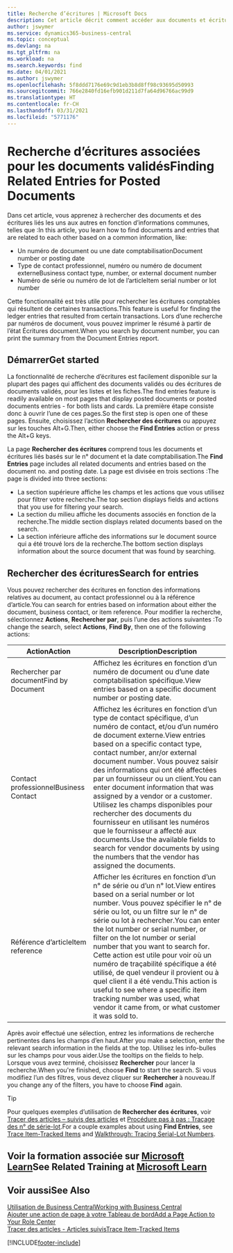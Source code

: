 ```yaml
---
title: Recherche d’écritures | Microsoft Docs
description: Cet article décrit comment accéder aux documents et écritures liés
author: jswymer
ms.service: dynamics365-business-central
ms.topic: conceptual
ms.devlang: na
ms.tgt_pltfrm: na
ms.workload: na
ms.search.keywords: find
ms.date: 04/01/2021
ms.author: jswymer
ms.openlocfilehash: 5f8ddd7176e69c9d1eb3b8d8ff98c93695d50993
ms.sourcegitcommit: 766e2840fd16efb901d211d7fa64d96766ac99d9
ms.translationtype: HT
ms.contentlocale: fr-CH
ms.lasthandoff: 03/31/2021
ms.locfileid: "5771176"
---
```

# <a name="finding-related-entries-for-posted-documents"></a><span data-ttu-id="52aba-103">Recherche d’écritures associées pour les documents validés</span><span class="sxs-lookup"><span data-stu-id="52aba-103">Finding Related Entries for Posted Documents</span></span> 

<span data-ttu-id="52aba-104">Dans cet article, vous apprenez à rechercher des documents et des écritures liés les uns aux autres en fonction d’informations communes, telles que :</span><span class="sxs-lookup"><span data-stu-id="52aba-104">In this article, you learn how to find documents and entries that are related to each other based on a common information, like:</span></span>

- <span data-ttu-id="52aba-105">Un numéro de document ou une date comptabilisation</span><span class="sxs-lookup"><span data-stu-id="52aba-105">Document number or posting date</span></span>
- <span data-ttu-id="52aba-106">Type de contact professionnel, numéro ou numéro de document externe</span><span class="sxs-lookup"><span data-stu-id="52aba-106">Business contact type, number, or external document number</span></span>
- <span data-ttu-id="52aba-107">Numéro de série ou numéro de lot de l’article</span><span class="sxs-lookup"><span data-stu-id="52aba-107">Item serial number or lot number</span></span>

<span data-ttu-id="52aba-108">Cette fonctionnalité est très utile pour rechercher les écritures comptables qui résultent de certaines transactions.</span><span class="sxs-lookup"><span data-stu-id="52aba-108">This feature is useful for finding the ledger entries that resulted from certain transactions.</span></span> <span data-ttu-id="52aba-109">Lors d’une recherche par numéros de document, vous pouvez imprimer le résumé à partir de l’état Écritures document.</span><span class="sxs-lookup"><span data-stu-id="52aba-109">When you search by document number, you can print the summary from the Document Entries report.</span></span>

## <a name="get-started"></a><span data-ttu-id="52aba-110">Démarrer</span><span class="sxs-lookup"><span data-stu-id="52aba-110">Get started</span></span>

<span data-ttu-id="52aba-111">La fonctionnalité de recherche d’écritures est facilement disponible sur la plupart des pages qui affichent des documents validés ou des écritures de documents validés, pour les listes et les fiches.</span><span class="sxs-lookup"><span data-stu-id="52aba-111">The find entries feature is readily available on most pages that display posted documents or posted documents entries - for both lists and cards.</span></span> <span data-ttu-id="52aba-112">La première étape consiste donc à ouvrir l’une de ces pages.</span><span class="sxs-lookup"><span data-stu-id="52aba-112">So the first step is open one of these pages.</span></span> <span data-ttu-id="52aba-113">Ensuite, choisissez l’action **Rechercher des écritures** ou appuyez sur les touches Alt+G.</span><span class="sxs-lookup"><span data-stu-id="52aba-113">Then, either choose the **Find Entries** action or press the Alt+G keys.</span></span>

<span data-ttu-id="52aba-114">La page **Rechercher des écritures** comprend tous les documents et écritures liés basés sur le n° document et la date comptabilisation.</span><span class="sxs-lookup"><span data-stu-id="52aba-114">The **Find Entries** page  includes all related documents and entries based on the document no. and posting date.</span></span> <span data-ttu-id="52aba-115">La page est divisée en trois sections :</span><span class="sxs-lookup"><span data-stu-id="52aba-115">The page is divided into three sections:</span></span>

- <span data-ttu-id="52aba-116">La section supérieure affiche les champs et les actions que vous utilisez pour filtrer votre recherche.</span><span class="sxs-lookup"><span data-stu-id="52aba-116">The top section displays fields and actions that you use for filtering your search.</span></span>
- <span data-ttu-id="52aba-117">La section du milieu affiche les documents associés en fonction de la recherche.</span><span class="sxs-lookup"><span data-stu-id="52aba-117">The middle section displays related documents based on the search.</span></span>
- <span data-ttu-id="52aba-118">La section inférieure affiche des informations sur le document source qui a été trouvé lors de la recherche.</span><span class="sxs-lookup"><span data-stu-id="52aba-118">The bottom section displays information about the source document that was found by searching.</span></span>


<!--
 There are two ways to open this page:

- Choose the ![Lightbulb that opens the Tell Me feature](media/ui-search/search_small.png "Tell me what you want to do") icon, enter **Find Entries**, and then choose the related link.

    With this way, the **Find Entries** page might be empty, and you'll have to start searching for entries from scratch.
    
- Open a page that displays posted documents or posted documents entries, either a list or a card. Then, locate and select the **Find Entries** action.

    With this way, the **Find Entries**, page will include all related documents and entries based on the document no. and posting date.


    > [!TIP]
    > If you are on a page that has the **Find Entries** action, press crtl+G to open the **Find Entries** page directly. 
-->

## <a name="search-for-entries"></a><span data-ttu-id="52aba-119">Rechercher des écritures</span><span class="sxs-lookup"><span data-stu-id="52aba-119">Search for entries</span></span>

<span data-ttu-id="52aba-120">Vous pouvez rechercher des écritures en fonction des informations relatives au document, au contact professionnel ou à la référence d’article.</span><span class="sxs-lookup"><span data-stu-id="52aba-120">You can search for entries based on information about either the document, business contact, or item reference.</span></span> <span data-ttu-id="52aba-121">Pour modifier la recherche, sélectionnez **Actions**, **Rechercher par**, puis l’une des actions suivantes :</span><span class="sxs-lookup"><span data-stu-id="52aba-121">To change the search, select **Actions**, **Find By**, then one of the following actions:</span></span>

|<span data-ttu-id="52aba-122">Action</span><span class="sxs-lookup"><span data-stu-id="52aba-122">Action</span></span>|<span data-ttu-id="52aba-123">Description</span><span class="sxs-lookup"><span data-stu-id="52aba-123">Description</span></span>|
|------|-----------|
|<span data-ttu-id="52aba-124">Rechercher par document</span><span class="sxs-lookup"><span data-stu-id="52aba-124">Find by Document</span></span>|<span data-ttu-id="52aba-125">Affichez les écritures en fonction d’un numéro de document ou d’une date comptabilisation spécifique.</span><span class="sxs-lookup"><span data-stu-id="52aba-125">View entries based on a specific document number or posting date.</span></span>|
|<span data-ttu-id="52aba-126">Contact professionnel</span><span class="sxs-lookup"><span data-stu-id="52aba-126">Business Contact</span></span> |<span data-ttu-id="52aba-127">Affichez les écritures en fonction d’un type de contact spécifique, d’un numéro de contact, et/ou d’un numéro de document externe.</span><span class="sxs-lookup"><span data-stu-id="52aba-127">View entries based on a specific contact type, contact number, anr/or external document number.</span></span> <span data-ttu-id="52aba-128">Vous pouvez saisir des informations qui ont été affectées par un fournisseur ou un client.</span><span class="sxs-lookup"><span data-stu-id="52aba-128">You can enter document information that was assigned by a vendor or a customer.</span></span> <span data-ttu-id="52aba-129">Utilisez les champs disponibles pour rechercher des documents du fournisseur en utilisant les numéros que le fournisseur a affecté aux documents.</span><span class="sxs-lookup"><span data-stu-id="52aba-129">Use the available fields to search for vendor documents by using the numbers that the vendor has assigned the documents.</span></span>|
|<span data-ttu-id="52aba-130">Référence d’article</span><span class="sxs-lookup"><span data-stu-id="52aba-130">Item reference</span></span>|<span data-ttu-id="52aba-131">Afficher les écritures en fonction d’un n° de série ou d’un n° lot.</span><span class="sxs-lookup"><span data-stu-id="52aba-131">View entires based on a serial number or lot number.</span></span> <span data-ttu-id="52aba-132">Vous pouvez spécifier le n° de série ou lot, ou un filtre sur le n° de série ou lot à rechercher.</span><span class="sxs-lookup"><span data-stu-id="52aba-132">You can enter the lot number or serial number, or filter on the lot number or serial number that you want to search for.</span></span> <span data-ttu-id="52aba-133">Cette action est utile pour voir où un numéro de traçabilité spécifique a été utilisé, de quel vendeur il provient ou à quel client il a été vendu.</span><span class="sxs-lookup"><span data-stu-id="52aba-133">This action is useful to see where a specific item tracking number was used, what vendor it came from, or what customer it was sold to.</span></span>|

<span data-ttu-id="52aba-134">Après avoir effectué une sélection, entrez les informations de recherche pertinentes dans les champs d’en haut.</span><span class="sxs-lookup"><span data-stu-id="52aba-134">After you make a selection, enter the relevant search information in the fields at the top.</span></span> <span data-ttu-id="52aba-135">Utilisez les info-bulles sur les champs pour vous aider.</span><span class="sxs-lookup"><span data-stu-id="52aba-135">Use the tooltips on the fields to help.</span></span> <span data-ttu-id="52aba-136">Lorsque vous avez terminé, choisissez **Rechercher** pour lancer la recherche.</span><span class="sxs-lookup"><span data-stu-id="52aba-136">When you're finished, choose **Find** to start the search.</span></span> <span data-ttu-id="52aba-137">Si vous modifiez l’un des filtres, vous devez cliquer sur **Rechercher** à nouveau.</span><span class="sxs-lookup"><span data-stu-id="52aba-137">If you change any of the filters, you have to choose **Find** again.</span></span>

> [!TIP]
> <span data-ttu-id="52aba-138">Pour quelques exemples d’utilisation de **Rechercher des écritures**, voir [Tracer des articles – suivis des articles](inventory-how-to-trace-item-tracked-items.md) et [Procédure pas à pas : Traçage des n° de série-lot](walkthrough-tracing-serial-lot-numbers.md).</span><span class="sxs-lookup"><span data-stu-id="52aba-138">For a couple examples about using **Find Entries**, see [Trace Item-Tracked Items](inventory-how-to-trace-item-tracked-items.md) and [Walkthrough: Tracing Serial-Lot Numbers](walkthrough-tracing-serial-lot-numbers.md).</span></span>

## <a name="see-related-training-at-microsoft-learn"></a><span data-ttu-id="52aba-139">Voir la formation associée sur [Microsoft Learn](/learn/modules/user-interface-dynamics-365-business-central/index)</span><span class="sxs-lookup"><span data-stu-id="52aba-139">See Related Training at [Microsoft Learn](/learn/modules/user-interface-dynamics-365-business-central/index)</span></span>

## <a name="see-also"></a><span data-ttu-id="52aba-140">Voir aussi</span><span class="sxs-lookup"><span data-stu-id="52aba-140">See Also</span></span>

[<span data-ttu-id="52aba-141">Utilisation de Business Central</span><span class="sxs-lookup"><span data-stu-id="52aba-141">Working with Business Central</span></span>](ui-work-product.md)  
[<span data-ttu-id="52aba-142">Ajouter une action de page à votre Tableau de bord</span><span class="sxs-lookup"><span data-stu-id="52aba-142">Add a Page Action to Your Role Center</span></span>](ui-bookmarks.md)  
[<span data-ttu-id="52aba-143">Tracer des articles - Articles suivis</span><span class="sxs-lookup"><span data-stu-id="52aba-143">Trace Item-Tracked Items</span></span>](inventory-how-to-trace-item-tracked-items.md)  


[!INCLUDE[footer-include](includes/footer-banner.md)]